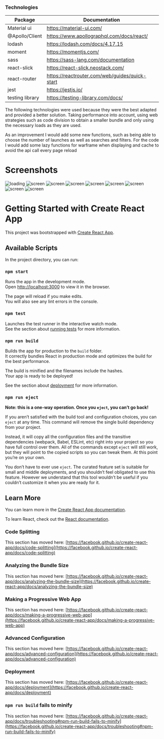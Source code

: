### Technologies
|Package   | Documentation   |
| ------------ | ------------ |
| Material ui   |  https://material-ui.com/ |
|  @Apollo/Client |  https://www.apollographql.com/docs/react/ |
|  lodash |  https://lodash.com/docs/4.17.15 |
|  moment | https://momentjs.com/  |
|  sass | https://sass-lang.com/documentation  |
|  react-slick |  https://react-slick.neostack.com/ |
|  react-router | https://reactrouter.com/web/guides/quick-start |
| jest | https://jestjs.io/ |
| testing library | https://testing-library.com/docs/ |

The following technologies were used because they were the best adapted and provided a better solution.
Taking performance into account, using web strategies such as code division to obtain a smaller bundle and only using the necessary loads as they are used.

As an improvement I would add some new functions, such as being able to choose the number of launches as well as searches and filters. For the code I would add some lazy functions for warframe when displaying and cache to avoid the api call every page reload


# Screenshots

![loading](./screenshots/loading.png "loading")
![screen](./screenshots/screen1.png "screen1")
![screen](./screenshots/screen2.png "screen2")
![screen](./screenshots/screen3.png "screen3")
![screen](./screenshots/screen4.png "screen4")
![screen](./screenshots/screen5.png "screen5")
![screen](./screenshots/screen6.png "screen6")
![screen](./screenshots/screen7.png "screen7")
![screen](./screenshots/screen8.png "screen8")

# Getting Started with Create React App

This project was bootstrapped with [Create React App](https://github.com/facebook/create-react-app).

## Available Scripts

In the project directory, you can run:

### `npm start`

Runs the app in the development mode.\
Open [http://localhost:3000](http://localhost:3000) to view it in the browser.

The page will reload if you make edits.\
You will also see any lint errors in the console.

### `npm test`

Launches the test runner in the interactive watch mode.\
See the section about [running tests](https://facebook.github.io/create-react-app/docs/running-tests) for more information.

### `npm run build`

Builds the app for production to the `build` folder.\
It correctly bundles React in production mode and optimizes the build for the best performance.

The build is minified and the filenames include the hashes.\
Your app is ready to be deployed!

See the section about [deployment](https://facebook.github.io/create-react-app/docs/deployment) for more information.

### `npm run eject`

**Note: this is a one-way operation. Once you `eject`, you can’t go back!**

If you aren’t satisfied with the build tool and configuration choices, you can `eject` at any time. This command will remove the single build dependency from your project.

Instead, it will copy all the configuration files and the transitive dependencies (webpack, Babel, ESLint, etc) right into your project so you have full control over them. All of the commands except `eject` will still work, but they will point to the copied scripts so you can tweak them. At this point you’re on your own.

You don’t have to ever use `eject`. The curated feature set is suitable for small and middle deployments, and you shouldn’t feel obligated to use this feature. However we understand that this tool wouldn’t be useful if you couldn’t customize it when you are ready for it.

## Learn More

You can learn more in the [Create React App documentation](https://facebook.github.io/create-react-app/docs/getting-started).

To learn React, check out the [React documentation](https://reactjs.org/).

### Code Splitting

This section has moved here: [https://facebook.github.io/create-react-app/docs/code-splitting](https://facebook.github.io/create-react-app/docs/code-splitting)

### Analyzing the Bundle Size

This section has moved here: [https://facebook.github.io/create-react-app/docs/analyzing-the-bundle-size](https://facebook.github.io/create-react-app/docs/analyzing-the-bundle-size)

### Making a Progressive Web App

This section has moved here: [https://facebook.github.io/create-react-app/docs/making-a-progressive-web-app](https://facebook.github.io/create-react-app/docs/making-a-progressive-web-app)

### Advanced Configuration

This section has moved here: [https://facebook.github.io/create-react-app/docs/advanced-configuration](https://facebook.github.io/create-react-app/docs/advanced-configuration)

### Deployment

This section has moved here: [https://facebook.github.io/create-react-app/docs/deployment](https://facebook.github.io/create-react-app/docs/deployment)

### `npm run build` fails to minify

This section has moved here: [https://facebook.github.io/create-react-app/docs/troubleshooting#npm-run-build-fails-to-minify](https://facebook.github.io/create-react-app/docs/troubleshooting#npm-run-build-fails-to-minify)
